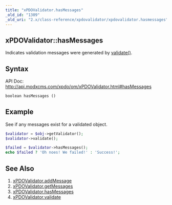 ```yaml
---
title: "xPDOValidator.hasMessages"
_old_id: "1309"
_old_uri: "2.x/class-reference/xpdovalidator/xpdovalidator.hasmessages"
---
```


## xPDOValidator::hasMessages

Indicates validation messages were generated by [validate()](extending-modx/xpdo/class-reference/xpdovalidator/xpdovalidator.validate "xPDOValidator.validate").

## Syntax

API Doc: <http://api.modxcms.com/xpdo/om/xPDOValidator.html#hasMessages>

``` php
boolean hasMessages ()
```

## Example

See if any messages exist for a validated object.

``` php
$validator = $obj->getValidator();
$validator->validate();

$failed = $validator->hasMessages();
echo $failed ? 'Oh noes! We failed!' : 'Success!';
```

## See Also

1. [xPDOValidator.addMessage](extending-modx/xpdo/class-reference/xpdovalidator/xpdovalidator.addmessage)
2. [xPDOValidator.getMessages](extending-modx/xpdo/class-reference/xpdovalidator/xpdovalidator.getmessages)
3. [xPDOValidator.hasMessages](extending-modx/xpdo/class-reference/xpdovalidator/xpdovalidator.hasmessages)
4. [xPDOValidator.validate](extending-modx/xpdo/class-reference/xpdovalidator/xpdovalidator.validate)
